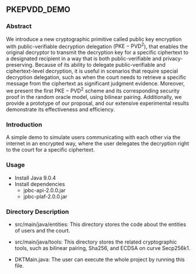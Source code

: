 ## PKEPVDD_DEMO

### Abstract

We introduce a new cryptographic primitive called public key encryption with public-verifiable decryption delegation ($\text{PKE}-\text{PVD}^2$), that enables the original decryptor to transmit the decryption key for a specific ciphertext to a designated recipient in a way that is both public-verifiable and privacy-preserving. Because of its ability to delegate public-verifiable and ciphertext-level decryption, it is useful in scenarios that require special decryption delegation, such as when the court needs to retrieve a specific message from the ciphertext as significant judgment evidence. Moreover, we present the first $\text{PKE}-\text{PVD}^2$ scheme and its corresponding security proof in the random oracle model, using bilinear pairing. Additionally, we provide a prototype of our proposal, and our extensive experimental results demonstrate its effectiveness and efficiency.

### Introduction

A simple demo to simulate users communicating with each other via the internet in an encrypted way, where the user delegates the decryption right to the court for a specific ciphertext.

### Usage

- Install Java 9.0.4
- Install dependencies 
  - jpbc-api-2.0.0.jar
  - jpbc-plaf-2.0.0.jar

### Directory Description

- src/main/java/entities: This directory stores the code about the entities of users and the court.

- src/main/java/tools: This directory stores the related cryptographic tools, such as bilinear pairing, Sha256, and ECDSA on curve Secp256k1.

- DKTMain.java: The user can execute the whole project by running this file.
